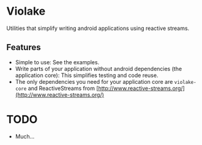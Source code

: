 # Violake

Utilities that simplify writing android applications using reactive streams.

## Features

 * Simple to use: See the examples.
 * Write parts of your application without android dependencies (the application core): This simplifies testing and code reuse.
 * The only dependencies you need for your application core are `violake-core` and ReactiveStreams from [http://www.reactive-streams.org/](http://www.reactive-streams.org/)

# TODO

 * Much...